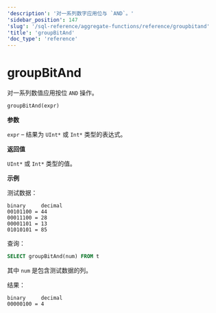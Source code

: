 ```yaml
---
'description': '对一系列数字应用位与 `AND`。'
'sidebar_position': 147
'slug': '/sql-reference/aggregate-functions/reference/groupbitand'
'title': 'groupBitAnd'
'doc_type': 'reference'
---
```



# groupBitAnd

对一系列数值应用按位 `AND` 操作。

```sql
groupBitAnd(expr)
```

**参数**

`expr` – 结果为 `UInt*` 或 `Int*` 类型的表达式。

**返回值**

`UInt*` 或 `Int*` 类型的值。

**示例**

测试数据：

```text
binary     decimal
00101100 = 44
00011100 = 28
00001101 = 13
01010101 = 85
```

查询：

```sql
SELECT groupBitAnd(num) FROM t
```

其中 `num` 是包含测试数据的列。

结果：

```text
binary     decimal
00000100 = 4
```

